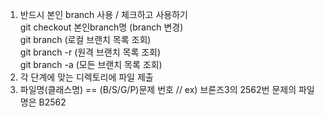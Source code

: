 1. 반드시 본인 branch 사용 / 체크하고 사용하기  
  git checkout 본인branch명 (branch 변경)  
  git branch  (로컬 브랜치 목록 조회)  
  git branch -r  (원격 브랜치 목록 조회)  
  git branch -a  (모든 브랜치 목록 조회)  
2. 각 단계에 맞는 디렉토리에 파일 제출
3. 파일명(클래스명) == (B/S/G/P)문제 번호  // ex) 브론즈3의 2562번 문제의 파일명은 B2562
